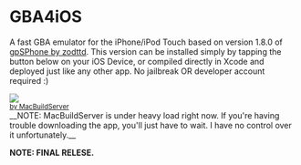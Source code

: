 GBA4iOS
=======

A fast GBA emulator for the iPhone/iPod Touch based on version 1.8.0 of [gpSPhone by zodttd](https://github.com/zodttd/gpSphone). This version can be installed simply by tapping the button below on your iOS Device, or compiled directly in Xcode and deployed just like any other app. No jailbreak OR developer account required :)

<div class="macbuildserver-block">
    <a class="macbuildserver-button" href="http://macbuildserver.com/project/github/build/?xcode_project=GBA4iOS.xcodeproj&amp;target=GBA4iOS&amp;repo_url=git%3A%2F%2Fgithub.com%2Frileytestut%2FGBA4iOS.git&amp;build_conf=Release" target="_blank"><img src="http://com.macbuildserver.github.s3-website-us-east-1.amazonaws.com/button_up.png"/></a><br/><sup><a href="http://macbuildserver.com/github/opensource/" target="_blank">by MacBuildServer</a></sup>
</div>
__NOTE: MacBuildServer is under heavy load right now. If you're having trouble downloading the app, you'll just have to wait. I have no control over it unfortunately.__

<p><strong>NOTE: FINAL RELESE.
